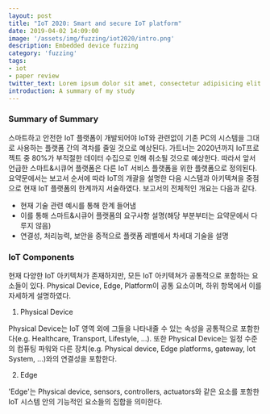```yaml
---
layout: post
title: "IoT 2020: Smart and secure IoT platform"
date: 2019-04-02 14:09:00
image: '/assets/img/fuzzing/iot2020/intro.png'
description: Embedded device fuzzing
category: 'fuzzing'
tags:
- iot
- paper review
twitter_text: Lorem ipsum dolor sit amet, consectetur adipisicing elit.
introduction: A summary of my study
---
```



### Summary of Summary
스마트하고 안전한 IoT 플랫폼이 개발되어야  IoT와 관련없이 기존 PC의 시스템을 그대로 사용하는 플랫폼 간의 격차를 줄일 것으로 예상된다. 가트너는 2020년까지 IoT프로젝트 중 80%가 부적절한 데이터 수집으로 인해 취소될 것으로 예상한다. 따라서 앞서 언급한 스마트&시큐어 플랫폼은 다른 IoT 서비스 플랫폼을 위한 플랫폼으로 정의된다. 요약문에서는 보고서 순서에 따라 IoT의 개괄을 설명한 다음 시스템과 아키텍쳐을 중점으로 현재 IoT 플랫폼의 한계까지 서술하였다. 보고서의 전체적인 개요는 다음과 같다.

 - 현재 기술 관련 예시를 통해 한계 들어냄
 - 이를 통해 스마트&시큐어 플랫폼의 요구사항 설명(해당 부분부터는 요약문에서 다루지 않음)
 - 연결성, 처리능력, 보안을 중적으로 플랫폼 레벨에서 차세대 기술을 설명


### IoT Components
현재 다양한 IoT 아키텍쳐가 존재하지만, 모든 IoT 아키텍쳐가 공통적으로 포함하는 요소들이 있다. Physical Device, Edge, Platform이 공통 요소이며, 하위 항목에서 이를 자세하게 설명하였다.

1. Physical Device

Physical Device는 IoT 영역 외에 그들을 나타내줄 수 있는 속성을 공통적으로 포함한다(e.g. Healthcare, Transport, Lifestyle, ...). 또한 Physical Device는 일정 수준의 컴퓨팅 파워와 다른 장치(e.g. Physical device, Edge platforms, gateway, Iot System, ...)와의 연결성을 포함한다.

2. Edge

'Edge'는 Physical device, sensors, controllers, actuators와 같은 요소를 포함한 IoT 시스템 안의 기능적인 요소들의 집합을 의미한다. 